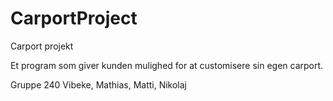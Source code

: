 # CarportProject
Carport projekt



Et program som giver kunden mulighed for at customisere sin egen carport.





Gruppe 240
Vibeke, Mathias, Matti, Nikolaj
